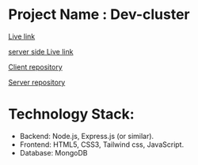 
# Project Name :  Dev-cluster 


[Live link](https://resplendent-raindrop-3358d9.netlify.app) 


[server side Live link](https://vercel.com/jubaer-ahmeds-projects)


[Client repository](https://github.com/jubaer131/Dev-cluster.git)


[Server repository](https://github.com/jubaer131/server-cluster.git)


  
# Technology Stack:

* Backend: Node.js, Express.js (or similar).
* Frontend: HTML5, CSS3, Tailwind css, JavaScript.
* Database: MongoDB 
